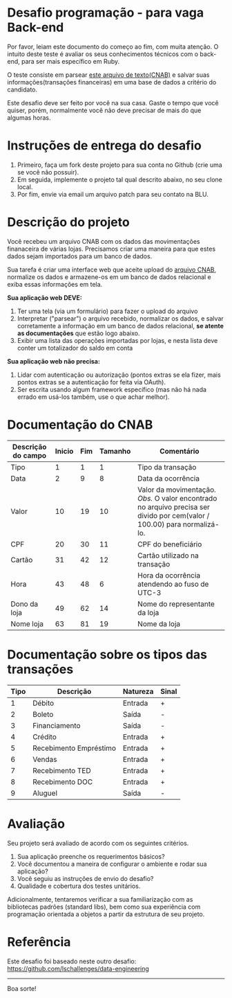# Desafio programação - para vaga Back-end

Por favor, leiam este documento do começo ao fim, com muita atenção.
O intuito deste teste é avaliar os seus conhecimentos técnicos com o back-end, para ser mais específico em Ruby.

O teste consiste em parsear [este arquivo de texto(CNAB)](https://github.com/Pagnet/desafio-back-end/blob/master/CNAB.txt) e salvar suas informações(transações financeiras) em uma base de dados a critério do candidato.

Este desafio deve ser feito por você na sua casa. Gaste o tempo que você quiser, porém, normalmente você não deve precisar de mais do que algumas horas.

# Instruções de entrega do desafio

1. Primeiro, faça um fork deste projeto para sua conta no Github (crie uma se você não possuir).
2. Em seguida, implemente o projeto tal qual descrito abaixo, no seu clone local.
3. Por fim, envie via email um arquivo patch para seu contato na BLU.

# Descrição do projeto

Você recebeu um arquivo CNAB com os dados das movimentações finanaceira de várias lojas.
Precisamos criar uma maneira para que estes dados sejam importados para um banco de dados.

Sua tarefa é criar uma interface web que aceite upload do [arquivo CNAB](https://github.com/Pagnet/desafio-back-end/blob/master/CNAB.txt), normalize os dados e armazene-os em um banco de dados relacional e exiba essas informações em tela.

**Sua aplicação web DEVE:**

1. Ter uma tela (via um formulário) para fazer o upload do arquivo
2. Interpretar ("parsear") o arquivo recebido, normalizar os dados, e salvar corretamente a informação em um banco de dados relacional, **se atente as documentações** que estão logo abaixo.
3. Exibir uma lista das operações importadas por lojas, e nesta lista deve conter um totalizador do saldo em conta

**Sua aplicação web não precisa:**

1. Lidar com autenticação ou autorização (pontos extras se ela fizer, mais pontos extras se a autenticação for feita via OAuth).
2. Ser escrita usando algum framework específico (mas não há nada errado em usá-los também, use o que achar melhor).

# Documentação do CNAB

| Descrição do campo | Inicio | Fim | Tamanho | Comentário                                                                                                                |
|--------------------|--------|-----|---------|---------------------------------------------------------------------------------------------------------------------------|
| Tipo               | 1      | 1   | 1       | Tipo da transação                                                                                                         |
| Data               | 2      | 9   | 8       | Data da ocorrência                                                                                                        |
| Valor              | 10     | 19  | 10      | Valor da movimentação. *Obs.* O valor encontrado no arquivo precisa ser divido por cem(valor / 100.00) para normalizá-lo. |
| CPF                | 20     | 30  | 11      | CPF do beneficiário                                                                                                       |
| Cartão             | 31     | 42  | 12      | Cartão utilizado na transação                                                                                             |
| Hora               | 43     | 48  | 6       | Hora da ocorrência atendendo ao fuso de UTC-3                                                                             |
| Dono da loja       | 49     | 62  | 14      | Nome do representante da loja                                                                                             |
| Nome loja          | 63     | 81  | 19      | Nome da loja                                                                                                              |

# Documentação sobre os tipos das transações

| Tipo | Descrição              | Natureza | Sinal |
|------|------------------------|----------|-------|
| 1    | Débito                 | Entrada  | +     |
| 2    | Boleto                 | Saída    | -     |
| 3    | Financiamento          | Saída    | -     |
| 4    | Crédito                | Entrada  | +     |
| 5    | Recebimento Empréstimo | Entrada  | +     |
| 6    | Vendas                 | Entrada  | +     |
| 7    | Recebimento TED        | Entrada  | +     |
| 8    | Recebimento DOC        | Entrada  | +     |
| 9    | Aluguel                | Saída    | -     |

# Avaliação

Seu projeto será avaliado de acordo com os seguintes critérios.

1. Sua aplicação preenche os requerimentos básicos?
2. Você documentou a maneira de configurar o ambiente e rodar sua aplicação?
3. Você seguiu as instruções de envio do desafio?
4. Qualidade e cobertura dos testes unitários.

Adicionalmente, tentaremos verificar a sua familiarização com as bibliotecas padrões (standard libs), bem como sua experiência com programação orientada a objetos a partir da estrutura de seu projeto.

# Referência

Este desafio foi baseado neste outro desafio: https://github.com/lschallenges/data-engineering

---

Boa sorte!
